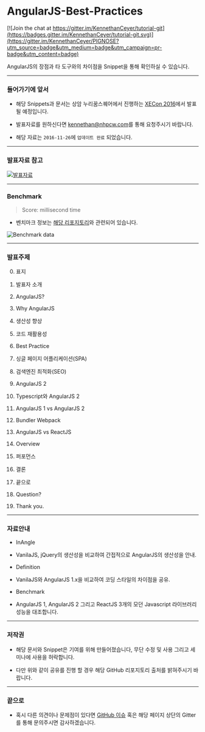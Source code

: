 # AngularJS-Best-Practices

[![Join the chat at https://gitter.im/KennethanCeyer/tutorial-git](https://badges.gitter.im/KennethanCeyer/tutorial-git.svg)](https://gitter.im/KennethanCeyer/PIGNOSE?utm_source=badge&utm_medium=badge&utm_campaign=pr-badge&utm_content=badge)

AngularJS의 장점과 타 도구와의 차이점을 Snippet을 통해 확인하실 수 있습니다.

----

### 들어가기에 앞서

- 해당 Snippets과 문서는 상암 누리꿈스퀘어에서 진행하는 [XECon 2016](https://xecon2016.xpressengine.com)에서 발표 될 예정입니다.

- 발표자료를 원하신다면 [kennethan@nhpcw.com](mailto://kennethan@nhpcw.com)를 통해 요청주시기 바랍니다.

- 해당 자료는 `2016-11-26`에 `업데이트 완료` 되었습니다.

----

### 발표자료 참고

[![발표자료](http://www.nhpcw.com/upload/slideshare_113016030824.jpg)](http://www.slideshare.net/KennethCeyer/angularjs-2-version-1-and-reactjs-69546904)

----

### Benchmark

> Score: millisecond time

- 벤치마크 정보는 [해당 리포지토리](https://github.com/KennethanCeyer/AngularJS-vs-ReactJS-Benchmark/blob/master/README.md)와 관련되어 있습니다.

![Benchmark data](http://www.nhpcw.com/upload/specs_112216074921.png)

----

### 발표주제

 0. 표지

  1. 발표자 소개

 1. AngularJS?
 2. Why AngularJS

  1. 생산성 향상
  2. 코드 재활용성

 3. Best Practice

  1. 싱글 페이지 어플리케이션(SPA)
  2. 검색엔진 최적화(SEO)

 4. AngularJS 2

  1. Typescript와 AngularJS 2
  2. AngularJS 1 vs AngularJS 2
  3. Bundler Webpack

 5. AngularJS vs ReactJS

  1. Overview
  2. 퍼포먼스
  3. 결론

 6. 끝으로

  1. Question?
  2. Thank you.

----

### 자료안내

- InAngle

 - VanilaJS, jQuery의 생산성을 비교하여 간접적으로 AngularJS의 생산성을 안내.

- Definition

 - VanilaJS와 AngularJS 1.x을 비교하여 코딩 스타일의 차이점을 공유.
 
- Benchmark

 - AngularJS 1, AngularJS 2 그리고 ReactJS 3개의 모던 Javascript 라이브러리 성능을 대조합니다.

----

### 저작권

- 해당 문서와 Snippet은 기여를 위해 만들어졌습니다, 무단 수정 및 사용 그리고 세미나에 사용을 허락합니다.

- 다만 위와 같이 공유를 진행 할 경우 해당 GitHub 리포지토리 출처를 밝혀주시기 바랍니다.

----

### 끝으로

- 혹시 다른 의견이나 문제점이 있다면 [GitHub 이슈](https://github.com/KennethanCeyer/AngularJS-Best-Practices/issues) 혹은 해당 페이지 상단의 Gitter를 통해 문의주시면 감사하겠습니다.
